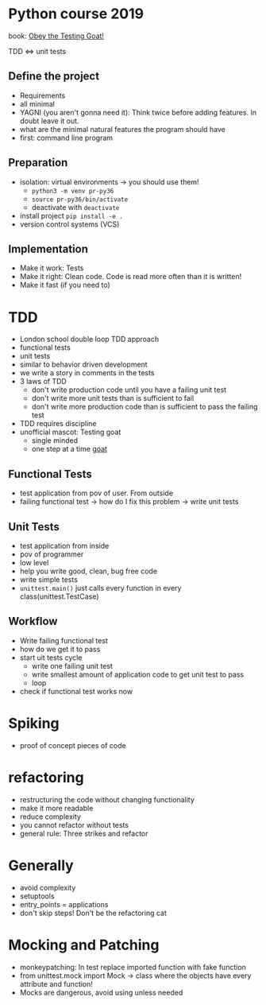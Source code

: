 # Python course 2019
book: [Obey the Testing Goat!](https://www.obeythetestinggoat.com/book/praise.harry.html)

TDD <=> unit tests

## Define the project
- Requirements
- all minimal
- YAGNI (you aren't gonna need it): Think twice before adding features. In doubt leave it out.
- what are the minimal natural features the program should have
- first: command line program

## Preparation
- isolation: virtual environments -> you should use them!
    + `python3 -m venv pr-py36`
    + `source pr-py36/bin/activate`
    + deactivate with `deactivate`
- install project `pip install -e .`
- version control systems (VCS)

## Implementation
- Make it work: Tests
- Make it right: Clean code. Code is read more often than it is written!
- Make it fast (if you need to)

# TDD
- London school double loop TDD approach
- functional tests
- unit tests
- similar to behavior driven development
- we write a story in comments in the tests
- 3 laws of TDD
    + don't write production code until you have a failing unit test
    + don't write more unit tests than is sufficient to fail
    + don't write more production code than is sufficient to pass the failing test
- TDD requires discipline
- unofficial mascot: Testing goat
    + single minded
    + one step at a time
[goat](https://lazerhorse.org/wp-content/uploads/2013/05/Mountain-Goats-Defy-Gravity.jpg)

## Functional Tests
- test application from pov of user. From outside
- failing functional test -> how do I fix this problem -> write unit tests

## Unit Tests
- test application from inside
- pov of programmer
- low level
- help you write good, clean, bug free code
- write simple tests
- `unittest.main()` just calls every function in every class(unittest.TestCase)

## Workflow
- Write failing functional test
- how do we get it to pass
- start uit tests cycle
    + write one failing unit test
    + write smallest amount of application code to get unit test to pass
    + loop
- check if functional test works now

# Spiking
- proof of concept pieces of code


# refactoring
- restructuring the code without changing functionality
- make it more readable
- reduce complexity
- you cannot refactor without tests
- general rule: Three strikes and refactor
# Generally
- avoid complexity
- setuptools
- entry_points = applications
- don't skip steps! Don't be the refactoring cat

# Mocking and Patching
- monkeypatching: In test replace imported function with fake function
- from unittest.mock import Mock -> class where the objects have every attribute and function!
- Mocks are dangerous, avoid using unless needed
